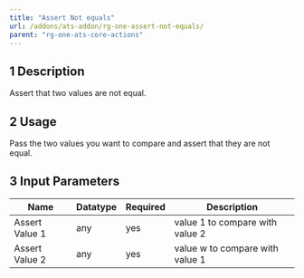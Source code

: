 ```yaml
---
title: "Assert Not equals"
url: /addons/ats-addon/rg-one-assert-not-equals/
parent: "rg-one-ats-core-actions"
---
```


## 1 Description

Assert that two values are not equal.

## 2 Usage

Pass the two values you want to compare and assert that they are not equal.

## 3 Input Parameters

Name | Datatype | Required | Description
---- | -------- | ------- |---------------
Assert Value 1 | any | yes | value 1 to compare with value 2
Assert Value 2 | any | yes | value w to compare with value 1
